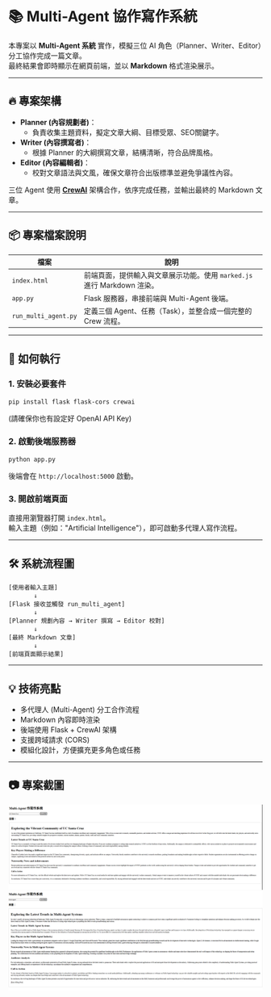 # 📚 Multi-Agent 協作寫作系統

本專案以 **Multi-Agent 系統** 實作，模擬三位 AI 角色（Planner、Writer、Editor）分工協作完成一篇文章。  
最終結果會即時顯示在網頁前端，並以 **Markdown** 格式渲染展示。

---

## 🔥 專案架構

- **Planner (內容規劃者)**：  
  - 負責收集主題資料，擬定文章大綱、目標受眾、SEO關鍵字。
- **Writer (內容撰寫者)**：  
  - 根據 Planner 的大綱撰寫文章，結構清晰，符合品牌風格。
- **Editor (內容編輯者)**：  
  - 校對文章語法與文風，確保文章符合出版標準並避免爭議性內容。

三位 Agent 使用 [**CrewAI**](https://docs.crewai.com/) 架構合作，依序完成任務，並輸出最終的 Markdown 文章。

---

## 📦 專案檔案說明

| 檔案             | 說明                          |
|------------------|-------------------------------|
| `index.html`     | 前端頁面，提供輸入與文章展示功能。使用 `marked.js` 進行 Markdown 渲染。 |
| `app.py`         | Flask 服務器，串接前端與 Multi-Agent 後端。 |
| `run_multi_agent.py` | 定義三個 Agent、任務（Task），並整合成一個完整的 Crew 流程。 |

---

## 🚀 如何執行

### 1. 安裝必要套件

```bash
pip install flask flask-cors crewai
```

(請確保你也有設定好 OpenAI API Key)

### 2. 啟動後端服務器

```bash
python app.py
```

後端會在 `http://localhost:5000` 啟動。

### 3. 開啟前端頁面

直接用瀏覽器打開 `index.html`。  
輸入主題（例如："Artificial Intelligence"），即可啟動多代理人寫作流程。

---

## 🛠 系統流程圖

```
[使用者輸入主題] 
       ↓
[Flask 接收並觸發 run_multi_agent]
       ↓
[Planner 規劃內容 → Writer 撰寫 → Editor 校對]
       ↓
[最終 Markdown 文章]
       ↓
[前端頁面顯示結果]
```

---

## 💡 技術亮點

- 多代理人 (Multi-Agent) 分工合作流程
- Markdown 內容即時渲染
- 後端使用 Flask + CrewAI 架構
- 支援跨域請求 (CORS)
- 模組化設計，方便擴充更多角色或任務


---

## 📷 專案截圖

![使用畫面截圖](screenshot.png)
![使用畫面截圖](Screenshot_Multi-Agent.png)


